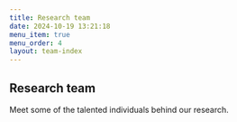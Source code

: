```yaml
---
title: Research team
date: 2024-10-19 13:21:18
menu_item: true
menu_order: 4
layout: team-index
---
```


## Research team

Meet some of the talented individuals behind our research.
